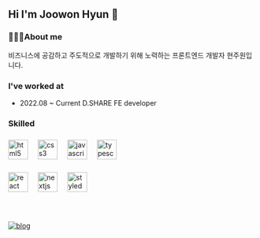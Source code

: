 ## Hi I'm Joowon Hyun 👋 ##
### 🧑🏻‍💻About me

비즈니스에 공감하고 주도적으로 개발하기 위해 노력하는 프론트엔드 개발자 현주원입니다.

### I've worked at

- 2022.08 ~ Current D.SHARE FE developer

### Skilled

###

<div align="left">
  <img src="https://cdn.jsdelivr.net/gh/devicons/devicon/icons/html5/html5-original.svg" height="40" alt="html5 logo"  />
  <img width="12" />
  <img src="https://cdn.jsdelivr.net/gh/devicons/devicon/icons/css3/css3-original.svg" height="40" alt="css3 logo"  />
  <img width="12" />
  <img src="https://cdn.jsdelivr.net/gh/devicons/devicon/icons/javascript/javascript-original.svg" height="40" alt="javascript logo"  />
  <img width="12" />
  <img src="https://cdn.jsdelivr.net/gh/devicons/devicon/icons/typescript/typescript-original.svg" height="40" alt="typescript logo"  />
</div>

###

<div align="left">
  <img src="https://cdn.jsdelivr.net/gh/devicons/devicon/icons/react/react-original.svg" height="40" alt="react logo"  />
  <img width="12" />
  <img src="https://cdn.jsdelivr.net/gh/devicons/devicon/icons/nextjs/nextjs-original.svg" height="40" alt="nextjs logo"  />
  <img width="12" />
  <img src="https://icongr.am/devicon/mysql-original-wordmark.svg?size=148&color=currentColor" height="40" alt="styledcomponents logo"  />
</div>

###

<br/><br/>
[![blog](https://img.shields.io/badge/Blog-09B3AF?style=flat&logo=Blog&logoColor=#09B3AF)](https://joowonhyun.github.io/)

###
